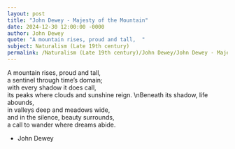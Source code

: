 ```yaml
---
layout: post
title: "John Dewey - Majesty of the Mountain"
date: 2024-12-30 12:00:00 -0000
author: John Dewey
quote: "A mountain rises, proud and tall,  "
subject: Naturalism (Late 19th century)
permalink: /Naturalism (Late 19th century)/John Dewey/John Dewey - Majesty of the Mountain
---
```


A mountain rises, proud and tall,  
a sentinel through time’s domain;  
with every shadow it does call,  
its peaks where clouds and sunshine reign.
\nBeneath its shadow, life abounds,  
in valleys deep and meadows wide,  
and in the silence, beauty surrounds,  
a call to wander where dreams abide.

- John Dewey
